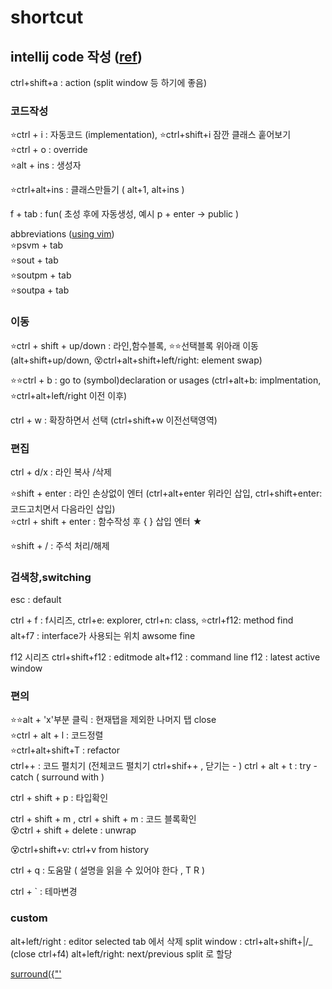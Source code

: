 # shortcut

## intellij code 작성  ([ref](https://ifuwanna.tistory.com/241))
ctrl+shift+a : action (split window 등 하기에 좋음)


### 코드작성
⭐ctrl + i : 자동코드 (implementation), ⭐ctrl+shift+i 잠깐 클래스 훝어보기  
⭐ctrl + o : override  
⭐alt + ins : 생성자  

⭐ctrl+alt+ins : 클래스만들기 ( alt+1, alt+ins )

f + tab : fun( 초성 후에 자동생성, 예시 p + enter -> public )  

abbreviations ([using vim](https://stackoverflow.com/questions/44718146/vim-have-incorrect-cursor))   
⭐psvm + tab  
⭐sout + tab  
⭐soutpm + tab  
⭐soutpa + tab  


### 이동
⭐ctrl + shift + up/down  : 라인,함수블록, ⭐⭐선택블록 위아래 이동 (alt+shift+up/down, 😵ctrl+alt+shift+left/right: element swap)  

⭐⭐ctrl + b : go to (symbol)declaration or usages (ctrl+alt+b: implmentation, ⭐ctrl+alt+left/right 이전 이후)   

ctrl + w                     : 확장하면서 선택 (ctrl+shift+w 이전선택영역)  

### 편집
ctrl + d/x              : 라인 복사 /삭제   

⭐shift + enter           : 라인 손상없이 엔터 (ctrl+alt+enter 위라인 삽입, ctrl+shift+enter: 코드고치면서 다음라인 삽입)  
⭐ctrl + shift + enter     : 함수작성 후 { } 삽입 엔터 ★   

⭐shift + /               : 주석 처리/해제  
  

### 검색창,switching
esc : default

ctrl + f :  f시리즈, ctrl+e: explorer, ctrl+n: class, ⭐ctrl+f12: method find  
alt+f7   : interface가 사용되는 위치 awsome fine

f12 시리즈
ctrl+shift+f12 : editmode
alt+f12 : command line
f12 : latest active window


### 편의
⭐⭐alt + 'x'부분 클릭 : 현재탭을 제외한 나머지 탭 close   
⭐ctrl + alt + l : 코드정렬   
⭐ctrl+alt+shift+T : refactor   
ctrl++ : 코드 펼치기 (전체코드 펼치기 ctrl+shif++  , 닫기는 - )
ctrl + alt + t         : try - catch ( surround with )  

ctrl + shift + p : 타입확인  

ctrl + shift + m , ctrl + shift + m : 코드 블록확인  
😵ctrl + shift + delete : unwrap   

😵ctrl+shift+v: ctrl+v from history  

ctrl + q : 도움말 ( 설명을 읽을 수 있어야 한다 , T R )  

ctrl + \` : 테마변경


### custom
alt+left/right : editor selected tab 에서 삭제
split window : ctrl+alt+shift+|/_ (close ctrl+f4)
alt+left/right: next/previous split 로 할당


[surround({"'](https://www.jetbrains.com/idea/guide/tips/surround-with-brackets-quotes/)    



